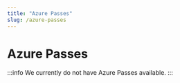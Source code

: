 ```yaml
---
title: "Azure Passes"
slug: /azure-passes
---
```


# Azure Passes

:::info
We currently do not have Azure Passes available.
:::

